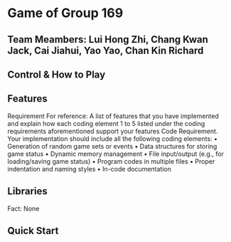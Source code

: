 # Game of Group 169 

## Team Meambers: Lui Hong Zhi, Chang Kwan Jack, Cai Jiahui, Yao Yao, Chan Kin Richard

## Control & How to Play

## Features
Requirement For reference:
A list of features that you have implemented and explain how each coding
element 1 to 5 listed under the coding requirements aforementioned support
your features
Code Requirement. Your implementation should include all the following coding elements:
• Generation of random game sets or events
• Data structures for storing game status
• Dynamic memory management
• File input/output (e.g., for loading/saving game status)
• Program codes in multiple files
• Proper indentation and naming styles
• In-code documentation

## Libraries

Fact: None

## Quick Start
